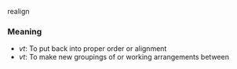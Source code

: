 realign
### Meaning
+ _vt_: To put back into proper order or alignment
+ _vt_: To make new groupings of or working arrangements between
